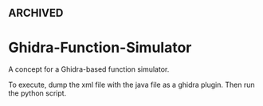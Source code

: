 ## ARCHIVED

# Ghidra-Function-Simulator
A concept for a Ghidra-based function simulator.

To execute, dump the xml file with the java file as a ghidra plugin. Then run the python script.

